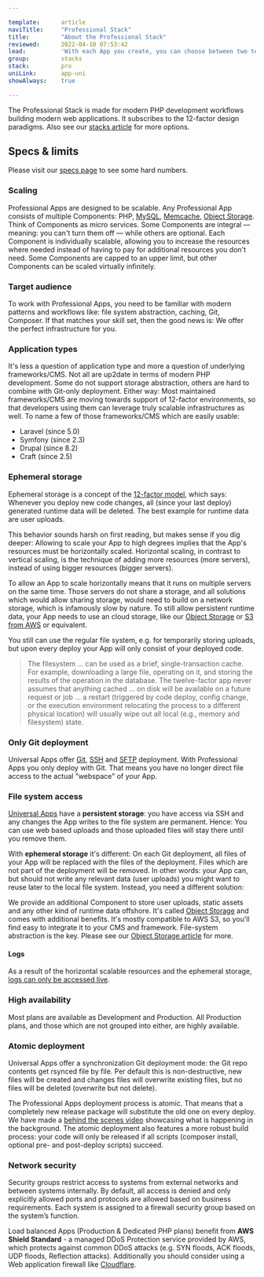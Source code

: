 ```yaml
---

template:      article
naviTitle:     "Professional Stack"
title:         "About the Professional Stack"
reviewed:      2022-04-10 07:53:42
lead:          'With each App you create, you can choose between two technology stacks. This article helps you to understand the Professional Stack.'
group:         stacks
stack:         pro
uniLink:       app-uni
showAlways:    true

---
```


The Professional Stack is made for modern PHP development workflows building modern web applications. It subscribes to the 12-factor design paradigms. Also see our [stacks article](/stacks) for more options.


## Specs & limits

Please visit our [specs page](https://www.fortrabbit.com/specs-pro) to see some hard numbers.


### Scaling

Professional Apps are designed to be scalable. Any Professional App consists of multiple Components: PHP, [MySQL](mysql), [Memcache](memcache-pro), [Object Storage](object-storage). Think of Components as micro services. Some Components are integral — meaning: you can't turn them off — while others are optional. Each Component is individually scalable, allowing you to increase the resources where needed instead of having to pay for additional resources you don't need. Some Components are capped to an upper limit, but other Components can be scaled virtually infinitely.


### Target audience

To work with Professional Apps, you need to be familiar with modern patterns and workflows like: file system abstraction, caching, Git, Composer. If that matches your skill set, then the good news is: We offer the perfect infrastructure for you.

### Application types

It's less a question of application type and more a question of underlying frameworks/CMS. Not all are up2date in terms of modern PHP development. Some do not support storage abstraction, others are hard to combine with Git-only deployment. Either way: Most maintained frameworks/CMS are moving towards support of 12-factor environments, so that developers using them can leverage truly scalable infrastructures as well. To name a few of those frameworks/CMS which are easily usable:

* Laravel (since 5.0)
* Symfony (since 2.3)
* Drupal (since 8.2)
* Craft (since 2.5)

### Ephemeral storage

Ephemeral storage is a concept of the [12-factor model](https://12factor.net/), which says: Whenever you deploy new code changes, all (since your last deploy) generated runtime data will be deleted. The best example for runtime data are user uploads.

This behavior sounds harsh on first reading, but makes sense if you dig deeper: Allowing to scale your App to high degrees implies that the App's resources must be horizontally scaled. Horizontal scaling, in contrast to vertical scaling, is the technique of adding more resources (more servers), instead of using bigger resources (bigger servers).

To allow an App to scale horizontally means that it runs on multiple servers on the same time. Those servers do not share a storage, and all solutions which would allow sharing storage, would need to build on a network storage, which is infamously slow by nature. To still allow persistent runtime data, your App needs to use an cloud storage, like our [Object Storage](object-storage) or [S3 from AWS](https://aws.amazon.com/s3/) or equivalent.

You still can use the regular file system, e.g. for temporarily storing uploads, but upon every deploy your App will only consist of your deployed code.

> The filesystem … can be used as a brief, single-transaction cache. For example, downloading a large file, operating on it, and storing the results of the operation in the database. The twelve-factor app never assumes that anything cached … on disk will be available on a future request or job … a restart (triggered by code deploy, config change, or the execution environment relocating the process to a different physical location) will usually wipe out all local (e.g., memory and filesystem) state.

### Only Git deployment

Universal Apps offer [Git](git-deployment), [SSH](ssh-uni) and [SFTP](sftp-uni) deployment. With Professional Apps you only deploy with Git. That means you have no longer direct file access to the actual "webspace" of your App.

### File system access

[Universal Apps](app-uni) have a **persistent storage**: you have access via SSH and any changes the App writes to the file system are permanent. Hence: You can use web based uploads and those uploaded files will stay there until you remove them.

With **ephemeral storage** it's different: On each Git deployment, all files of your App will be replaced with the files of the deployment. Files which are not part of the deployment will be removed. In other words: your App can, but should not write any relevant data (user uploads) you might want to reuse later to the local file system. Instead, you need a different solution:

We provide an additional Component to store user uploads, static assets and any other kind of runtime data offshore. It's called [Object Storage](/object-storage) and comes with additional benefits. It's mostly compatible to AWS S3, so you'll find easy to integrate it to your CMS and framework. File-system abstraction is the key. Please see our [Object Storage article](/object-storage) for more.




#### Logs

As a result of the horizontal scalable resources and the ephemeral storage, [logs can only be accessed live](logging-pro).

### High availability

Most plans are available as Development and Production. All Production plans, and those which are not grouped into either, are highly available.

### Atomic deployment

Universal Apps offer a synchronization Git deployment mode: the Git repo contents get rsynced file by file. Per default this is non-destructive, new files will be created and changes files will overwrite existing files, but no files will be deleted (overwrite but not delete).

The Professional Apps deployment process is atomic. That means that a completely new release package will substitute the old one on every deploy. We have made a [behind the scenes video](deployment-architecture-video) showcasing what is happening in the background. The atomic deployment also features a more robust build process: your code will only be released if all scripts (composer install, optional pre- and post-deploy scripts) succeed.


### Network security

Security groups restrict access to systems from external networks and between systems internally. By default, all access is denied and only explicitly allowed ports and protocols are allowed based on business requirements. Each system is assigned to a firewall security group based on the system’s function.

Load balanced Apps (Production & Dedicated PHP plans) benefit from **AWS Shield Standard** - a managed DDoS Protection service provided by AWS, which protects against common DDoS attacks (e.g. SYN floods, ACK floods, UDP floods, Reflection attacks). Additionally you should consider using a Web application firewall like [Cloudflare](/cloudflare).




